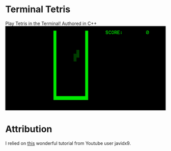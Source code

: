 # Terminal Tetris
Play Tetris in the Terminal! 
Authored in C++
![projectgif](/images/terminaltetris1.gif)

# Attribution
I relied on [this](https://www.youtube.com/watch?v=8OK8_tHeCIA) wonderful tutorial from Youtube user javidx9.
